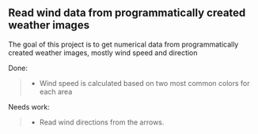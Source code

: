 Read wind data from programmatically created weather images
-------------

The goal of this project is to get numerical data from programmatically created weather images, mostly wind speed and direction

Done:
> -  Wind speed is calculated based on two most common colors for each area

Needs work:
> - Read wind directions from the arrows.

